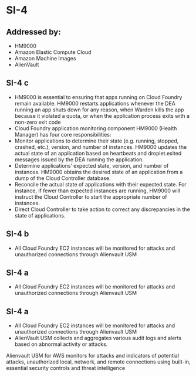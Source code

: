 # SI-4
## Addressed by:
 - HM9000
 - Amazon Elastic Compute Cloud
 - Amazon Machine Images
 - AlienVault


## SI-4 c
- HM9000 is essential to ensuring that apps running on Cloud Foundry remain available. HM9000 restarts applications whenever the DEA running an app shuts down for any reason, when Warden kills the app because it violated a quota, or when the application process exits with a non-zero exit code
- Cloud Foundry application monitoring component HM9000 (Health Manager) has four core responsibilities:
- Monitor applications to determine their state (e.g. running, stopped, crashed, etc.), version, and number of instances. HM9000 updates the actual state of an application based on heartbeats and droplet.exited messages issued by the DEA running the application.
- Determine applications’ expected state, version, and number of instances. HM9000 obtains the desired state of an application from a dump of the Cloud Controller database.
- Reconcile the actual state of applications with their expected state. For instance, if fewer than expected instances are running, HM9000 will instruct the Cloud Controller to start the appropriate number of instances.
- Direct Cloud Controller to take action to correct any discrepancies in the state of applications.





## SI-4 b
- All Cloud Foundry EC2 instances will be monitored for attacks and unauthorized connections through Alienvault USM


## SI-4 a
- All Cloud Foundry EC2 instances will be monitored for attacks and unauthorized connections through Alienvault USM





## SI-4 a
- All Cloud Foundry EC2 instances will be monitored for attacks and unauthorized connections through Alienvault USM
- AlienVault USM collects and aggregates various audit logs and alerts based on abnormal activity or attacks.





Alienvault USM for AWS monitors for attacks and indicators of potential attacks,  unauthorized local, network, and remote connections using  built-in, essential security controls and threat intelligence



